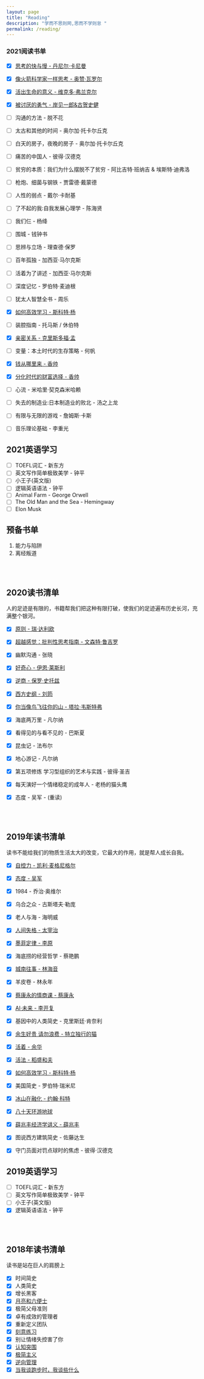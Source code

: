 ```yaml
---
layout: page
title: "Reading"
description: "学而不思则罔,思而不学则怠 "
permalink: /reading/
---
```


### 2021阅读书单

- [X] [思考的快与慢 - 丹尼尔·卡尼曼](/studynotes/2021/03/21/ThinkingFastSlow/)
- [X] [像火箭科学家一样思考 - 奥赞·瓦罗尔](/studynotes/2021/04/05/ThinkingRocket/)
- [x] [活出生命的意义 - 维克多·弗兰克尔](/life/2021/06/16/SearchforMeaning/)
- [X] [被讨厌的勇气 - 岸见一郎&古贺史健](/life/2021/06/19/CourageDisliked/)
- [ ] 沟通的方法 - 脱不花
- [ ] 太古和其他的时间 - 奥尔加·托卡尔丘克
- [ ] 白天的房子，夜晚的房子 - 奥尔加·托卡尔丘克
- [ ] 痛苦的中国人 - 彼得·汉德克
- [ ] 贫穷的本质：我们为什么摆脱不了贫穷 - 阿比吉特·班纳吉 & 埃斯特·迪弗洛
- [ ] 枪炮、细菌与钢铁 - 贾雷德·戴蒙德
- [ ] 人性的弱点 - 戴尔·卡耐基
- [ ] 了不起的我:自我发展心理学 - 陈海贤
- [ ] 我们仨 - 杨绛
- [ ] 围城 - 钱钟书
- [ ] 思辨与立场 - 理查德·保罗
- [ ] 百年孤独 - 加西亚·马尔克斯
- [ ] 活着为了讲述 - 加西亚·马尔克斯
- [ ] 深度记忆 - 罗伯特·麦迪根
- [ ] 犹太人智慧全书 - 周乐
- [X] [如何高效学习 - 斯科特·杨](/studynotes/2021/04/13/LearnMorePlus/)
- [ ] 装腔指南 - 托马斯 / 休伯特
- [X] [亲密关系 - 克里斯多福·孟](/studynotes/2021/05/30/Relationship/)
- [ ] 变量：本土时代的生存策略 - 何帆
- [X] [钱从哪里来 - 香帅](/studynotes/2021/04/07/XS2020-Money/)
- [X] [分化时代的财富选择 - 香帅](/studynotes/2021/04/06/XS2021-Split/)
- [ ] 心流 - 米哈里·契克森米哈赖
- [ ] 失去的制造业:日本制造业的败北 - 汤之上龙
- [ ] 有限与无限的游戏 - 詹姆斯·卡斯
- [ ] 音乐理论基础 - 李重光



## 2021英语学习
- [ ] TOEFL词汇 - 新东方
- [ ] 英文写作简单极致美学 - 钟平
- [ ] 小王子(英文版)
- [ ] 逻辑英语语法 - 钟平
- [ ] Animal Farm - George Orwell
- [ ] The Old Man and the Sea - Hemingway
- [ ] Elon Musk

## 预备书单
1. 能力与陷阱
2. 离经叛道


<br/><br/>
## 2020读书清单

人的足迹是有限的，书籍帮我们把这种有限打破，使我们的足迹遍布历史长河，充满整个银河。


- [x] [原则 - 瑞·达利欧](/studynotes/2020/02/02/RayDalioPrinciples/)
- [x] [超越感觉：批判性思考指南 - 文森特·鲁吉罗](/studynotes/2020/03/21/criticalthinking/)
- [x] 幽默沟通 - 张晓
- [x] [好奇心 - 伊恩·莱斯利](/studynotes/2020/03/15/curious/)
- [x] [逆商 - 保罗·史托兹](/studynotes/2020/04/12/AdversityQuotient/)
- [x] [西方史纲 - 刘筠](/studynotes/2020/05/18/Occident/)
- [x] [你当像鸟飞往你的山 - 塔拉·韦斯特弗](/studynotes/2020/06/26/educated/)
- [x] 海底两万里 - 凡尔纳
- [x] 看得见的与看不见的 - 巴斯夏
- [x] 昆虫记 - 法布尔
- [x] 地心游记 - 凡尔纳
- [x] 第五项修炼 学习型组织的艺术与实践 - 彼得·圣吉
- [x] 每天演好一个情绪稳定的成年人 - 老杨的猫头鹰
- [x] 态度 - 吴军 - (重读)



<br/><br/>
## 2019年读书清单

读书不能给我们的物质生活太大的改变，它最大的作用，就是帮人成长自我。  

- [x] [自控力 - 凯利·麦格尼格尔](/studynotes/2019/01/16/WillPower/)
- [x] [态度 - 吴军](/studynotes/2019/06/25/AttitudeFather/)
- [x] 1984 - 乔治·奥维尔
- [x] 乌合之众 - 古斯塔夫·勒庞
- [x] 老人与海 - 海明威
- [x] [人间失格 - 太宰治](/life/2019/07/13/NolongerHuman/)
- [x] [墨菲定律 - 李原](/studynotes/2019/03/23/ReadingGrowth/)
- [x] 海底捞的经营哲学 - 蔡艳鹏
- [x] [城南往事 - 林海音](/life/2019/07/22/MemoriesOfPeking/)
- [x] 羊皮卷 - 林永年
- [x] [蔡康永的情商课 - 蔡康永](/studynotes/2019/03/16/EqbyCKY/)
- [x] [AI·未来 - 李开复](/studynotes/2019/02/18/AISuperpowers/)
- [x] 基因中的人类简史 - 克里斯廷·肯奈利
- [x] [余生好贵 请勿浪费 - 特立独行的猫](/life/2019/07/03/JustDoMore/)
- [x] [活着 - 余华](/studynotes/2019/02/25/ToLive/)
- [x] [活法 - 稻盛和夫](/life/2019/06/05/Spirtuality/)
- [x] [如何高效学习 - 斯科特·杨](/studynotes/2019/05/26/LearnMore/)
- [x] 美国简史 - 罗伯特·瑞米尼
- [x] [冰山在融化 - 约翰·科特](/life/2019/04/01/IcebergMelt/)
- [x] [八十天环游地球](/life/2019/09/05/AroundtheWorldin80Days/)
- [x] [薛兆丰经济学讲义 - 薛兆丰](/studynotes/2019/11/30/NotesEconomics/)
- [x] 图说西方建筑简史 - 佐藤达生
- [x] 守门员面对罚点球时的焦虑 - 彼得·汉德克


## 2019英语学习
- [ ] TOEFL词汇 - 新东方
- [ ] 英文写作简单极致美学 - 钟平
- [ ] 小王子(英文版)
- [x] 逻辑英语语法 - 钟平

<br/><br/>
## 2018年读书清单

读书是站在巨人的肩膀上  

- [x] 时间简史
- [x] 人类简史
- [x] 增长黑客
- [x] [月亮和六便士](/life/2020/02/04/TheMoonAndSixpence/)
- [x] 极简父母准则
- [x] 卓有成效的管理者
- [x] 重新定义团队
- [x] [刻意练习](/studynotes/2018/08/30/Deliberately/)
- [x] 别让情绪失控害了你
- [x] [认知突围](/studynotes/2018/10/05/UpThinking/)
- [x] [极简主义](/studynotes/2018/09/08/WorkSimply/)
- [x] [逆向管理](/studynotes/2018/09/27/ActLikeAeader/)
- [x] [当我谈跑步时，我谈些什么](/studynotes/2018/11/17/TalkAboutRunning/)
